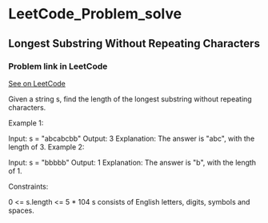 # LeetCode_Problem_solve
## Longest Substring Without Repeating Characters

### Problem link in LeetCode
[See on LeetCode](https://leetcode.com/problems/longest-substring-without-repeating-characters/)

Given a string s, find the length of the longest substring without repeating characters.

Example 1:

Input: s = "abcabcbb"
Output: 3
Explanation: The answer is "abc", with the length of 3.
Example 2:

Input: s = "bbbbb"
Output: 1
Explanation: The answer is "b", with the length of 1.

Constraints:

0 <= s.length <= 5 * 104
s consists of English letters, digits, symbols and spaces.